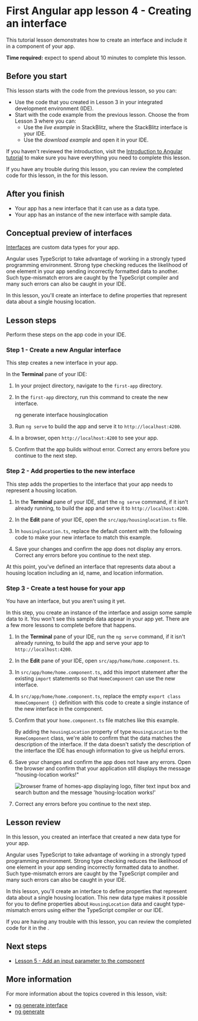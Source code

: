 # First Angular app lesson 4 - Creating an interface

This tutorial lesson demonstrates how to create an interface and include it in a component of your app.

**Time required:** expect to spend about 10 minutes to complete this lesson.

## Before you start

This lesson starts with the code from the previous lesson, so you can:

*   Use the code that you created in Lesson 3 in your integrated development environment (IDE).
*   Start with the code example from the previous lesson. Choose the <live-example name="first-app-lesson-03"></live-example> from Lesson 3 where you can:
    *   Use the *live example* in StackBlitz, where the StackBlitz interface is your IDE.
    *   Use the *download example* and open it in your IDE.

If you haven't reviewed the introduction, visit the [Introduction to Angular tutorial](tutorial/first-app) to make sure you have everything you need to complete this lesson.

If you have any trouble during this lesson, you can review the completed code for this lesson, in the <live-example></live-example> for this lesson.

## After you finish

*  Your app has a new interface that it can use as a data type.
*  Your app has an instance of the new interface with sample data.

## Conceptual preview of interfaces

[Interfaces](https://www.typescriptlang.org/docs/handbook/interfaces.html) are custom data types for your app.

Angular uses TypeScript to take advantage of working in a strongly typed programming environment.
Strong type checking reduces the likelihood of one element in your app sending incorrectly formatted data to another.
Such type-mismatch errors are caught by the TypeScript compiler and many such errors can also be caught in your IDE.

In this lesson, you'll create an interface to define properties that represent data about a single housing location.

## Lesson steps

Perform these steps on the app code in your IDE.

### Step 1 - Create a new Angular interface

This step creates a new interface in your app.

In the **Terminal** pane of your IDE:

1.  In your project directory, navigate to the `first-app` directory.
1.  In the `first-app` directory, run this command to create the new interface.

    <code-example format="shell" language="shell">

    ng generate interface housinglocation

    </code-example>

1.  Run `ng serve` to build the app and serve it to `http://localhost:4200`.
1.  In a browser, open `http://localhost:4200` to see your app.
1.  Confirm that the app builds without error.
    Correct any errors before you continue to the next step.

### Step 2 - Add properties to the new interface

This step adds the properties to the interface that your app needs to represent a housing location.

1.  In the **Terminal** pane of your IDE, start the `ng serve` command, if it isn't already running, to build the app and serve it to `http://localhost:4200`.
1.  In the **Edit** pane of your IDE, open the `src/app/housinglocation.ts` file.
1.  In `housinglocation.ts`, replace the default content with the following code to make your new interface to match this example.

    <code-example header="Update src/app/housinglocation.ts to match this code" path="first-app-lesson-04/src/app/housinglocation.ts"></code-example>

1.  Save your changes and confirm the app does not display any errors. Correct any errors before you continue to the next step.

At this point, you've defined an interface that represents data about a housing location including an id, name, and location information.

### Step 3 - Create a test house for your app

You have an interface, but you aren't using it yet.

In this step, you create an instance of the interface and assign some sample data to it.
You won't see this sample data appear in your app yet.
There are a few more lessons to complete before that happens.

1.  In the **Terminal** pane of your IDE, run the `ng serve` command, if it isn't already running, to build the app and serve your app to `http://localhost:4200`.
1.  In the **Edit** pane of your IDE, open `src/app/home/home.component.ts`.
1.  In `src/app/home/home.component.ts`, add this import statement after the existing `import` statements so that `HomeComponent` can use the new interface.

    <code-example header="Import HomeComponent in src/app/home/home.component.ts" path="first-app-lesson-04/src/app/home/home.component.ts" region="housing-location-import"></code-example>

1.  In `src/app/home/home.component.ts`, replace the empty `export class HomeComponent {}` definition with this code to create a single instance of the new interface in the component.

    <code-example header="Add sample data to src/app/home/home.component.ts" path="first-app-lesson-04/src/app/home/home.component.ts" region="only-house"></code-example>

1.  Confirm that your `home.component.ts` file matches like this example.

    <code-example header="src/app/home/home.component.ts" path="first-app-lesson-04/src/app/home/home.component.ts"></code-example>

    By adding the `housingLocation` property of type `HousingLocation` to the `HomeComponent` class, we're able to confirm that the data matches the description of the interface. If the data doesn't satisfy the description of the interface the IDE has enough information to give us helpful errors.

1.  Save your changes and confirm the app does not have any errors. Open the browser and confirm that your application still displays the message "housing-location works!"

    <section class="lightbox">
    <img alt="browser frame of homes-app displaying logo, filter text input box and search button and the message 'housing-location works!'" src="generated/images/guide/faa/homes-app-lesson-03-step-2.png">
    </section>

1.  Correct any errors before you continue to the next step.

## Lesson review

In this lesson, you created an interface that created a new data type for your app.

Angular uses TypeScript to take advantage of working in a strongly typed programming environment.
Strong type checking reduces the likelihood of one element in your app sending incorrectly formatted data to another.
Such type-mismatch errors are caught by the TypeScript compiler and many such errors can also be caught in your IDE.

In this lesson, you'll create an interface to define properties that represent data about a single housing location.
This new data type makes it possible for you to define properties about `HousingLocation` data and caught type-mismatch errors using either the TypeScript compiler or our IDE. 


If you are having any trouble with this lesson, you can review the completed code for it in the <live-example></live-example>.

## Next steps

* [Lesson 5 - Add an input parameter to the component](tutorial/first-app/first-app-lesson-05)


## More information

For more information about the topics covered in this lesson, visit:

<!-- vale Angular.Google_WordListSuggestions = NO -->

*  [ng generate interface](cli/generate#interface-command)
*  [ng generate](cli/generate)
